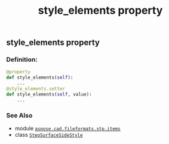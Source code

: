 ﻿---
title: style_elements property
second_title: Aspose.CAD for Python via .NET API References
description: 
type: docs
weight: 60
url: /python-net/aspose.cad.fileformats.stp.items/stepsurfacesidestyle/style_elements/
is_root: false
---

## style_elements property

### Definition:
```python
@property
def style_elements(self):
    ...
@style_elements.setter
def style_elements(self, value):
    ...
```

### See Also
* module [`aspose.cad.fileformats.stp.items`](../../)
* class [`StepSurfaceSideStyle`](/cad/python-net/aspose.cad.fileformats.stp.items/stepsurfacesidestyle)
